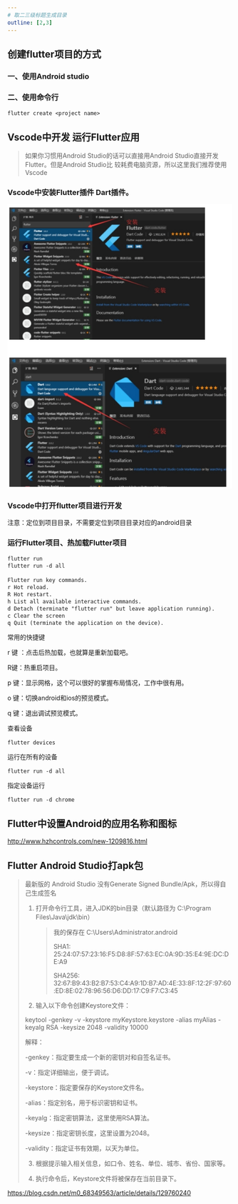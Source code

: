 ```yaml
---
# 取二三级标题生成目录
outline: [2,3]
---
```



## 创建flutter项目的方式

### 一、使用Android studio

### 二、使用命令行

```shell
flutter create <project name>
```

## Vscode中开发 运行Flutter应用

> 如果你习惯用Android Studio的话可以直接用Android Studio直接开发Flutter。但是Android Studio比 较耗费电脑资源，所以这里我们推荐使用Vscode

### Vscode中安装Flutter插件 Dart插件。

![image-20230521191642686](../image/flutter-assets/image-20230521191642686.png)

### Vscode中打开flutter项目进行开发

注意：定位到项目目录，不需要定位到项目目录对应的android目录



### 运行Flutter项目、热加载Flutter项目

```
flutter run
flutter run -d all

Flutter run key commands.
r Hot reload.
R Hot restart.
h List all available interactive commands.
d Detach (terminate "flutter run" but leave application running).
c Clear the screen
q Quit (terminate the application on the device).

```

常用的快捷键 

r 键 ：点击后热加载，也就算是重新加载吧。 

R键：热重启项目。 

p 键：显示网格，这个可以很好的掌握布局情况，工作中很有用。 

o 键：切换android和ios的预览模式。 

q 键：退出调试预览模式。

查看设备

```
flutter devices
```

运行在所有的设备

```
flutter run -d all
```

指定设备运行

```
flutter run -d chrome
```

## Flutter中设置Android的应用名称和图标

http://www.hzhcontrols.com/new-1209816.html

## Flutter Android Studio打apk包

> 最新版的 Android Studio 没有Generate Signed Bundle/Apk，所以得自己生成签名
>
> 1. 打开命令行工具，进入JDK的bin目录（默认路径为 C:\Program Files\Java\jdk\bin）
>
>    > 我的保存在 C:\Users\Administrator\.android
>    >
>    > SHA1: 25:24:07:57:23:16:F5:D8:8F:57:63:EC:0A:9D:35:E4:9E:DC:DE:A9
>    >
>    > SHA256: 32:67:B9:43:B2:B7:53:C4:A9:1D:B7:AD:4E:33:8F:12:2F:97:60:ED:8E:02:78:96:56:D6:DD:17:C9:F7:C3:45
>
> 2. 输入以下命令创建Keystore文件：
>
> keytool -genkey -v -keystore myKeystore.keystore -alias myAlias -keyalg RSA -keysize 2048 -validity 10000
>
> 解释：
>
> -genkey：指定要生成一个新的密钥对和自签名证书。
>
> -v：指定详细输出，便于调试。
>
> -keystore：指定要保存的Keystore文件名。
>
> -alias：指定别名，用于标识密钥和证书。
>
> -keyalg：指定密钥算法，这里使用RSA算法。
>
> -keysize：指定密钥长度，这里设置为2048。
>
> -validity：指定证书有效期，以天为单位。
>
> 3. 根据提示输入相关信息，如口令、姓名、单位、城市、省份、国家等。
>
> 4. 执行命令后，Keystore文件将被保存在当前目录下。

https://blog.csdn.net/m0_68349563/article/details/129760240